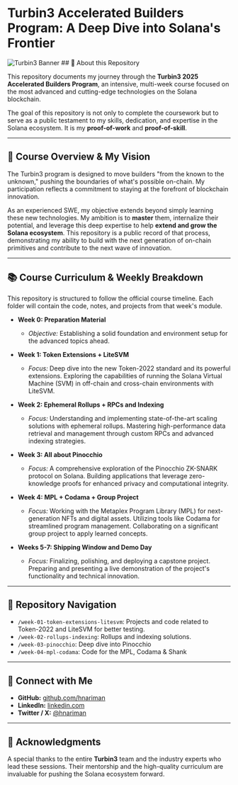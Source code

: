 # Turbin3 Accelerated Builders Program: A Deep Dive into Solana's Frontier

![Turbin3 Banner](https://i.imgur.com/your-image-url.png) ## 📜 About this Repository

This repository documents my journey through the **Turbin3 2025 Accelerated Builders Program**, an intensive, multi-week course focused on the most advanced and cutting-edge technologies on the Solana blockchain.

The goal of this repository is not only to complete the coursework but to serve as a public testament to my skills, dedication, and expertise in the Solana ecosystem. It is my **proof-of-work** and **proof-of-skill**.

---

## 🚀 Course Overview & My Vision

The Turbin3 program is designed to move builders "from the known to the unknown," pushing the boundaries of what's possible on-chain. My participation reflects a commitment to staying at the forefront of blockchain innovation.

As an experienced SWE, my objective extends beyond simply learning these new technologies. My ambition is to **master** them, internalize their potential, and leverage this deep expertise to help **extend and grow the Solana ecosystem**. This repository is a public record of that process, demonstrating my ability to build with the next generation of on-chain primitives and contribute to the next wave of innovation.

---

## 📚 Course Curriculum & Weekly Breakdown

This repository is structured to follow the official course timeline. Each folder will contain the code, notes, and projects from that week's module.

- **Week 0: Preparation Material**
  - _Objective:_ Establishing a solid foundation and environment setup for the advanced topics ahead.

- **Week 1: Token Extensions + LiteSVM**
  - _Focus:_ Deep dive into the new Token-2022 standard and its powerful extensions. Exploring the capabilities of running the Solana Virtual Machine (SVM) in off-chain and cross-chain environments with LiteSVM.

- **Week 2: Ephemeral Rollups + RPCs and Indexing**
  - _Focus:_ Understanding and implementing state-of-the-art scaling solutions with ephemeral rollups. Mastering high-performance data retrieval and management through custom RPCs and advanced indexing strategies.

- **Week 3: All about Pinocchio**
  - _Focus:_ A comprehensive exploration of the Pinocchio ZK-SNARK protocol on Solana. Building applications that leverage zero-knowledge proofs for enhanced privacy and computational integrity.

- **Week 4: MPL + Codama + Group Project**
  - _Focus:_ Working with the Metaplex Program Library (MPL) for next-generation NFTs and digital assets. Utilizing tools like Codama for streamlined program management. Collaborating on a significant group project to apply learned concepts.

- **Weeks 5-7: Shipping Window and Demo Day**
  - _Focus:_ Finalizing, polishing, and deploying a capstone project. Preparing and presenting a live demonstration of the project's functionality and technical innovation.

---

## 📂 Repository Navigation

- `/week-01-token-extensions-litesvm`: Projects and code related to Token-2022 and LiteSVM for better testing.
- `/week-02-rollups-indexing`: Rollups and indexing solutions.
- `/week-03-pinocchio`: Deep dive into Pinocchio
- `/week-04-mpl-codama`: Code for the MPL, Codama & Shank

---

## 🔗 Connect with Me

- **GitHub:** [github.com/hnariman](https://github.com/hnariman)
- **LinkedIn:** [linkedin.com](https://linkedin.com/in/narimanh)
- **Twitter / X:** [@hnariman](https://x.com/hnariman)

---

## 🙏 Acknowledgments

A special thanks to the entire **Turbin3** team and the industry experts who lead these sessions.
Their mentorship and the high-quality curriculum are invaluable for pushing the Solana ecosystem forward.
